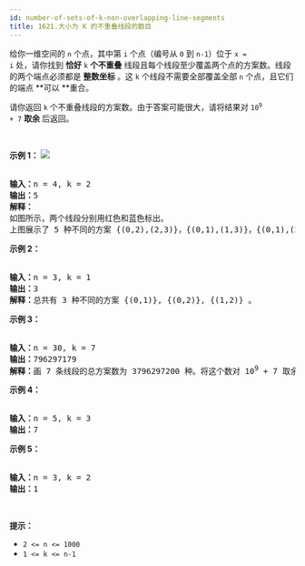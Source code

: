 ```yaml
---
id: number-of-sets-of-k-non-overlapping-line-segments
title: 1621.大小为 K 的不重叠线段的数目
---
```

给你一维空间的 <code>n</code> 个点，其中第 <code>i</code> 个点（编号从 <code>0</code> 到 <code>n-1</code>）位于 <code>x = i</code> 处，请你找到 **恰好** <code>k</code> **个不重叠** 线段且每个线段至少覆盖两个点的方案数。线段的两个端点必须都是 **整数坐标** 。这 <code>k</code> 个线段不需要全部覆盖全部 <code>n</code> 个点，且它们的端点 **可以 **重合。

请你返回 <code>k</code> 个不重叠线段的方案数。由于答案可能很大，请将结果对 <code>10<sup>9</sup> + 7</code> **取余** 后返回。

 

**示例 1：**
![](https://assets.leetcode-cn.com/aliyun-lc-upload/uploads/2020/10/17/ex1.png)

<pre><br/><b>输入：</b>n = 4, k = 2<br/><b>输出：</b>5<br/><strong>解释：<br/></strong>如图所示，两个线段分别用红色和蓝色标出。<br/>上图展示了 5 种不同的方案 {(0,2),(2,3)}，{(0,1),(1,3)}，{(0,1),(2,3)}，{(1,2),(2,3)}，{(0,1),(1,2)} 。</pre>

**示例 2：**


<pre><br/><b>输入：</b>n = 3, k = 1<br/><b>输出：</b>3<br/><strong>解释：</strong>总共有 3 种不同的方案 {(0,1)}, {(0,2)}, {(1,2)} 。<br/></pre>

**示例 3：**


<pre><br/><b>输入：</b>n = 30, k = 7<br/><b>输出：</b>796297179<br/><strong>解释：</strong>画 7 条线段的总方案数为 3796297200 种。将这个数对 10<sup>9</sup> + 7 取余得到 796297179 。<br/></pre>

**示例 4：**


<pre><br/><b>输入：</b>n = 5, k = 3<br/><b>输出：</b>7<br/></pre>

**示例 5：**


<pre><br/><b>输入：</b>n = 3, k = 2<br/><b>输出：</b>1</pre>

 

**提示：**


- <code>2 &lt;= n &lt;= 1000</code>
- <code>1 &lt;= k &lt;= n-1</code>

